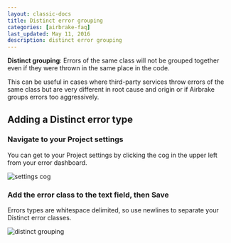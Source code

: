 ```yaml
---
layout: classic-docs
title: Distinct error grouping
categories: [airbrake-faq]
last_updated: May 11, 2016
description: distinct error grouping
---
```


**Distinct grouping**: Errors of the same class will not be grouped together even if they were thrown
in the same place in the code.

This can be useful in cases where third-party services throw errors of the same
class but are very different in root cause and origin or if Airbrake groups
errors too aggressively.

## Adding a Distinct error type

### Navigate to your Project settings
You can get to your Project settings by clicking the cog in the upper left from
your error dashboard.

![settings cog](/docs/assets/img/docs/airbrake/settings_cog.png)

### Add the error class to the text field, then **Save**

Errors types are whitespace delimited, so use newlines to separate your
Distinct error classes.

![distinct grouping](/docs/assets/img/docs/airbrake/distinct_grouping.png)
